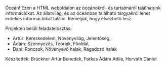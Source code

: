 Óceán!
Ezen a HTML weboldalon az óceánokról, és tartalmáról találhatunk információkat. Az állatvilág, és az óceánban található tárgyakról lehet érdekes információkat találni. Reméljük, hogy élvezhető lesz.

Projekten belüli feladatelosztás:
- Artúr: Kereskedelem, Növényvilág, Jelentőség,  
- Ádám:  Szennyezés, Teóriák, Főoldal, 
- Dani: Roncsok, Növényevő halak, Ragadozó halak

Készítették: Brückner Artúr Benedek, Farkas Ádám Attila, Horváth Dániel
